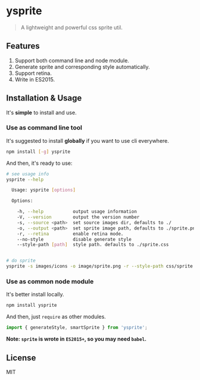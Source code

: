 # ysprite

> A lightweight and powerful css sprite util.


## Features

1. Support both command line and node module.
2. Generate sprite and corresponding style automatically.
3. Support retina.
4. Write in ES2015.

## Installation & Usage

It's **simple** to install and use.

### Use as command line tool

It's suggested to install **globally** if you want to use cli everywhere.

```bash
npm install [-g] ysprite
```

And then, it's ready to use:

```bash
# see usage info
ysprite --help

  Usage: ysprite [options]

  Options:

    -h, --help           output usage information
    -V, --version        output the version number
    -s, --source <path>  set source images dir, defaults to ./
    -o, --output <path>  set sprite image path, defaults to ./sprite.png
    -r, --retina         enable retina mode.
    --no-style           disable generate style
    --style-path [path]  style path. defaults to ./sprite.css


# do sprite
ysprite -s images/icons -o image/sprite.png -r --style-path css/sprite.css
```

### Use as common node module

It's better install locally.

```bash
npm install ysprite
```

And then, just `require` as other modules.

```js
import { generateStyle, smartSprite } from 'ysprite';
```

**Note: `sprite` is wrote in `ES2015+`, so you may need `babel`.**


## License

MIT





